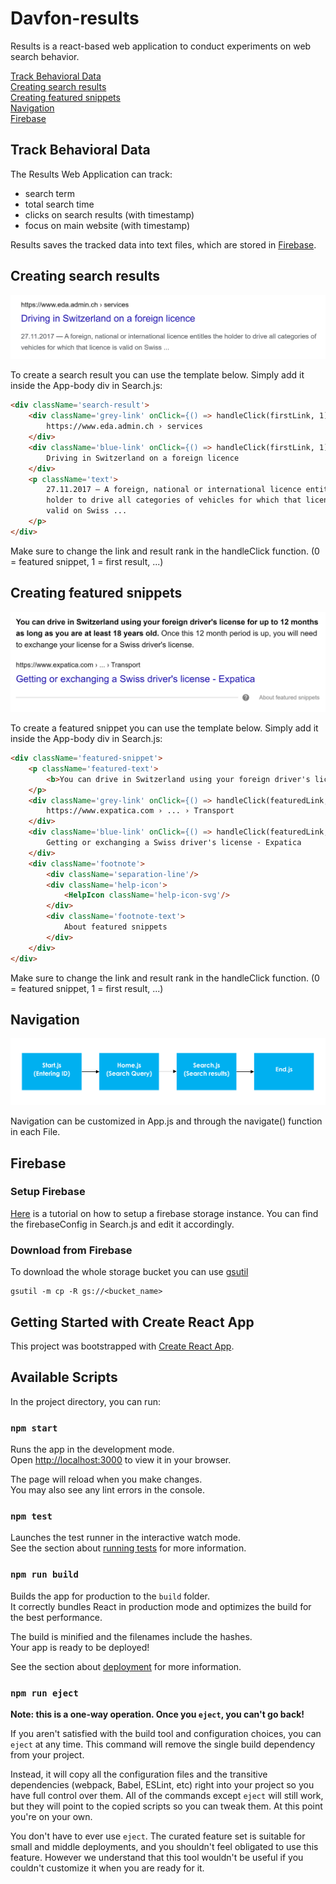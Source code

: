 # Davfon-results
Results is a react-based web application to conduct experiments on web search behavior.

[Track Behavioral Data](#track-behavioral-data)<br />
[Creating search results](#creating-search-results)<br />
[Creating featured snippets](#creating-featured-snippets)<br />
[Navigation](#navigation)<br />
[Firebase](#firebase)

## Track Behavioral Data
The Results Web Application can track:
- search term
- total search time
- clicks on search results (with timestamp)
- focus on main website (with timestamp)

Results saves the tracked data into text files, which are stored in [Firebase](#firebase).

## Creating search results

<img src="./images/search-result.png">

To create a search result you can use the template below. Simply add it inside the App-body div in Search.js:

```html
<div className='search-result'>
    <div className='grey-link' onClick={() => handleClick(firstLink, 1)} >   
        https://www.eda.admin.ch › services
    </div>
    <div className='blue-link' onClick={() => handleClick(firstLink, 1)} >
        Driving in Switzerland on a foreign licence
    </div>
    <p className='text'>
        27.11.2017 — A foreign, national or international licence entitles the
        holder to drive all categories of vehicles for which that licence is
        valid on Swiss ...
    </p>
</div>
```

Make sure to change the link and result rank in the handleClick function. (0 = featured snippet, 1 = first result, ...)

## Creating featured snippets

<img src="./images/featured-snippet.png">

To create a featured snippet you can use the template below. Simply add it inside the App-body div in Search.js:

```html
<div className='featured-snippet'>
    <p className='featured-text'>
        <b>You can drive in Switzerland using your foreign driver's license for up to 12 months as long as you are at least 18 years old.</b> Once this 12 month period is up, you will need to exchange your license for a Swiss driver's license.
    </p>
    <div className='grey-link' onClick={() => handleClick(featuredLink, 0)} >
        https://www.expatica.com › ... › Transport
    </div>
    <div className='blue-link' onClick={() => handleClick(featuredLink, 0)} >
        Getting or exchanging a Swiss driver's license - Expatica
    </div>
    <div className='footnote'>
        <div className='separation-line'/>
        <div className='help-icon'>
            <HelpIcon className='help-icon-svg'/>
        </div>
        <div className='footnote-text'>
            About featured snippets
        </div>
    </div>
</div>
```

Make sure to change the link and result rank in the handleClick function. (0 = featured snippet, 1 = first result, ...)

## Navigation
<img src="./images/navigation.png">

Navigation can be customized in App.js and through the navigate() function in each File. 

## Firebase
### Setup Firebase
[Here](https://www.youtube.com/watch?v=xUKIQAIOfrU) is a tutorial on how to setup a firebase storage instance. You can find the firebaseConfig in Search.js and edit it accordingly.

### Download from Firebase
To download the whole storage bucket you can use [gsutil](https://cloud.google.com/storage/docs/gsutil/commands/cp)
```
gsutil -m cp -R gs://<bucket_name>
```

## Getting Started with Create React App

This project was bootstrapped with [Create React App](https://github.com/facebook/create-react-app).

## Available Scripts

In the project directory, you can run:

### `npm start`

Runs the app in the development mode.\
Open [http://localhost:3000](http://localhost:3000) to view it in your browser.

The page will reload when you make changes.\
You may also see any lint errors in the console.

### `npm test`

Launches the test runner in the interactive watch mode.\
See the section about [running tests](https://facebook.github.io/create-react-app/docs/running-tests) for more information.

### `npm run build`

Builds the app for production to the `build` folder.\
It correctly bundles React in production mode and optimizes the build for the best performance.

The build is minified and the filenames include the hashes.\
Your app is ready to be deployed!

See the section about [deployment](https://facebook.github.io/create-react-app/docs/deployment) for more information.

### `npm run eject`

**Note: this is a one-way operation. Once you `eject`, you can't go back!**

If you aren't satisfied with the build tool and configuration choices, you can `eject` at any time. This command will remove the single build dependency from your project.

Instead, it will copy all the configuration files and the transitive dependencies (webpack, Babel, ESLint, etc) right into your project so you have full control over them. All of the commands except `eject` will still work, but they will point to the copied scripts so you can tweak them. At this point you're on your own.

You don't have to ever use `eject`. The curated feature set is suitable for small and middle deployments, and you shouldn't feel obligated to use this feature. However we understand that this tool wouldn't be useful if you couldn't customize it when you are ready for it.

